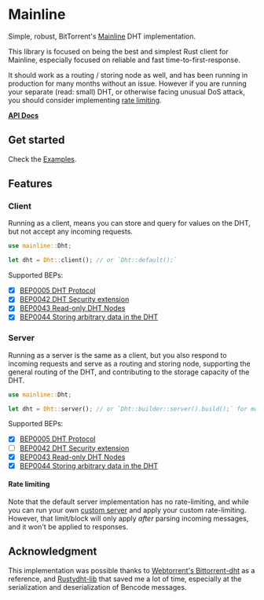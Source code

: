 # Mainline

Simple, robust, BitTorrent's [Mainline](https://en.wikipedia.org/wiki/Mainline_DHT) DHT implementation.

This library is focused on being the best and simplest Rust client for Mainline, especially focused on reliable and fast time-to-first-response.

It should work as a routing / storing node as well, and has been running in production for many months without an issue. However if you are running your separate (read: small) DHT, or otherwise facing unusual DoS attack, you should consider implementing [rate limiting](#rate-limiting).

**[API Docs](https://docs.rs/mainline/latest/mainline/)**

## Get started

Check the [Examples](https://github.com/Nuhvi/mainline/tree/main/examples).

## Features

### Client

Running as a client, means you can store and query for values on the DHT, but not accept any incoming requests.

```rust
use mainline::Dht;

let dht = Dht::client(); // or `Dht::default();`
```

Supported BEPs:
- [x] [BEP0005 DHT Protocol](https://www.bittorrent.org/beps/bep_0005.html)
- [x] [BEP0042 DHT Security extension](https://www.bittorrent.org/beps/bep_0042.html)
- [x] [BEP0043 Read-only DHT Nodes](https://www.bittorrent.org/beps/bep_0043.html)
- [x] [BEP0044 Storing arbitrary data in the DHT](https://www.bittorrent.org/beps/bep_0044.html)

### Server

Running as a server is the same as a client, but you also respond to incoming requests and serve as a routing and storing node, supporting the general routing of the DHT, and contributing to the storage capacity of the DHT.

```rust
use mainline::Dht;

let dht = Dht::server(); // or `Dht::builder::server().build();` for more control.
```

Supported BEPs:
- [x] [BEP0005 DHT Protocol](https://www.bittorrent.org/beps/bep_0005.html)
- [ ] [BEP0042 DHT Security extension](https://www.bittorrent.org/beps/bep_0042.html)
- [x] [BEP0043 Read-only DHT Nodes](https://www.bittorrent.org/beps/bep_0043.html)
- [x] [BEP0044 Storing arbitrary data in the DHT](https://www.bittorrent.org/beps/bep_0044.html)

#### Rate limiting
Note that the default server implementation has no rate-limiting, and while you can run your own [custom server](./examples/custom_server.rs) and apply your custom rate-limiting. However, that limit/block will only apply _after_ parsing incoming messages, and it won't be applied to responses.

## Acknowledgment

This implementation was possible thanks to [Webtorrent's Bittorrent-dht](https://github.com/webtorrent/bittorrent-dht) as a reference, and [Rustydht-lib](https://github.com/raptorswing/rustydht-lib) that saved me a lot of time, especially at the serialization and deserialization of Bencode messages.
